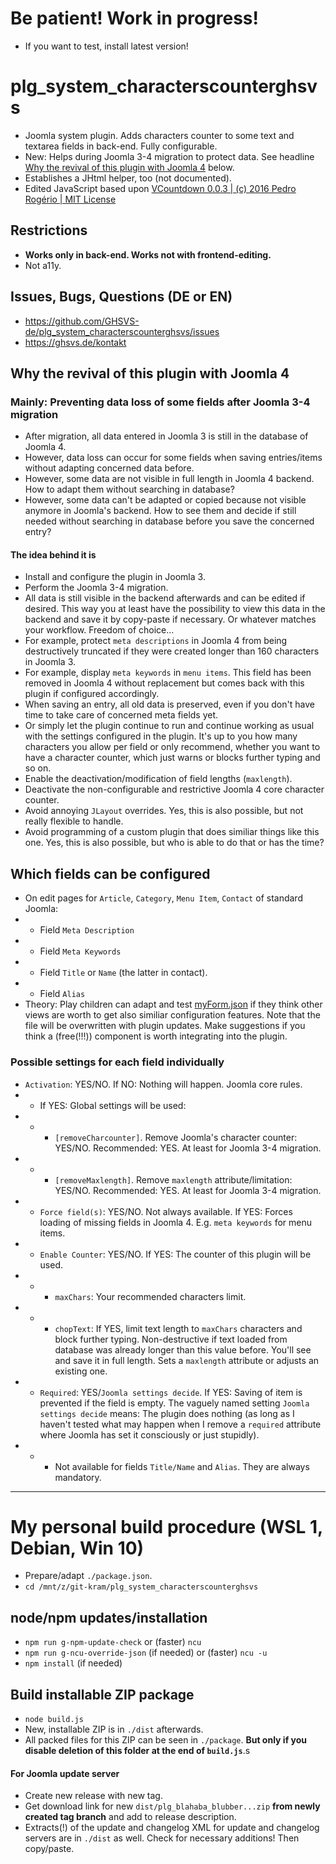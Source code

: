# Be patient! Work in progress!
- If you want to test, install latest version!

# plg_system_characterscounterghsvs
- Joomla system plugin. Adds characters counter to some text and textarea fields in back-end. Fully configurable.
- New: Helps during Joomla 3-4 migration to protect data. See headline [Why the revival of this plugin with Joomla 4](#why-the-revival-of-this-plugin-with-joomla-4) below.
- Establishes a JHtml helper, too (not documented).
- Edited JavaScript based upon [VCountdown 0.0.3 | (c) 2016 Pedro Rogério | MIT License](https://github.com/pinceladasdaweb/VCountdown)

## Restrictions
- **Works only in back-end. Works not with frontend-editing.**
- Not a11y.

## Issues, Bugs, Questions (DE or EN)
- https://github.com/GHSVS-de/plg_system_characterscounterghsvs/issues
- https://ghsvs.de/kontakt

## Why the revival of this plugin with Joomla 4
### Mainly: Preventing data loss of some fields after Joomla 3-4 migration

- After migration, all data entered in Joomla 3 is still in the database of Joomla 4.
- However, data loss can occur for some fields when saving entries/items without adapting concerned data before.
- However, some data are not visible in full length in Joomla 4 backend. How to adapt them without searching in database?
- However, some data can't be adapted or copied because not visible anymore in Joomla's backend. How to see them and decide if still needed without searching in database before you save the concerned entry?

#### The idea behind it is

- Install and configure the plugin in Joomla 3.
- Perform the Joomla 3-4 migration.
- All data is still visible in the backend afterwards and can be edited if desired. This way you at least have the possibility to view this data in the backend and save it by copy-paste if necessary. Or whatever matches your workflow. Freedom of choice...
- For example, protect `meta descriptions` in Joomla 4 from being destructively truncated if they were created longer than 160 characters in Joomla 3.
- For example, display `meta keywords` in `menu items`. This field has been removed in Joomla 4 without replacement but comes back with this plugin if configured accordingly.
- When saving an entry, all old data is preserved, even if you don't have time to take care of concerned meta fields yet.
- Or simply let the plugin continue to run and continue working as usual with the settings configured in the plugin. It's up to you how many characters you allow per field or only recommend, whether you want to have a character counter, which just warns or blocks further typing and so on.
- Enable the deactivation/modification of field lengths (`maxlength`).
- Deactivate the non-configurable and restrictive Joomla 4 core character counter.
- Avoid annoying `JLayout` overrides. Yes, this is also possible, but not really flexible to handle.
- Avoid programming of a custom plugin that does similiar things like this one. Yes, this is also possible, but who is able to do that or has the time?

## Which fields can be configured
- On edit pages for `Article`, `Category`, `Menu Item`, `Contact` of standard Joomla:
- - Field <code>Meta Description</code>
- - Field <code>Meta Keywords</code>
- - Field <code>Title</code> or <code>Name</code> (the latter in contact).
- - Field <code>Alias</code>
- Theory: Play children can adapt and test [myForm.json](https://github.com/GHSVS-de/plg_system_characterscounterghsvs/blob/master/src/src/Form/myForm.json) if they think other views are worth to get also similiar configuration features. Note that the file will be overwritten with plugin updates. Make suggestions if you think a (free(!!!)) component is worth integrating into the plugin.

### Possible settings for each field individually
- <code>Activation</code>: YES/NO. If NO: Nothing will happen. Joomla core rules.
- - If YES: Global settings will be used:
- - - `[removeCharcounter]`. Remove Joomla's character counter: YES/NO. Recommended: YES. At least for Joomla 3-4 migration.
- - - `[removeMaxlength]`. Remove `maxlength` attribute/limitation: YES/NO. Recommended: YES. At least for Joomla 3-4 migration.
- - `Force field(s)`: YES/NO. Not always available. If YES: Forces loading of missing fields in Joomla 4. E.g. `meta keywords` for menu items.
- - `Enable Counter`: YES/NO. If YES: The counter of this plugin will be used.
- - - <code>maxChars</code>: Your recommended characters limit.
- - - <code>chopText</code>: If YES, limit text length to <code>maxChars</code> characters and block further typing. Non-destructive if text loaded from database was already longer than this value before. You'll see and save it in full length. Sets a <code>maxlength</code> attribute or adjusts an existing one.
- - <code>Required</code>: YES/`Joomla settings decide`. If YES: Saving of item is prevented if the field is empty. The vaguely named setting `Joomla settings decide` means: The plugin does nothing (as long as I haven't tested what may happen when I remove a `required` attribute where Joomla has set it consciously or just stupidly).
- - - Not available for fields `Title/Name` and `Alias`. They are always mandatory.

-----------------------------------------------------

# My personal build procedure (WSL 1, Debian, Win 10)
- Prepare/adapt `./package.json`.
- `cd /mnt/z/git-kram/plg_system_characterscounterghsvs`

## node/npm updates/installation
- `npm run g-npm-update-check` or (faster) `ncu`
- `npm run g-ncu-override-json` (if needed) or (faster) `ncu -u`
- `npm install` (if needed)

## Build installable ZIP package
- `node build.js`
- New, installable ZIP is in `./dist` afterwards.
- All packed files for this ZIP can be seen in `./package`. **But only if you disable deletion of this folder at the end of `build.js`**.s

#### For Joomla update server
- Create new release with new tag.
- Get download link for new `dist/plg_blahaba_blubber...zip` **from newly created tag branch** and add to release description.
- Extracts(!) of the update and changelog XML for update and changelog servers are in `./dist` as well. Check for necessary additions! Then copy/paste.
